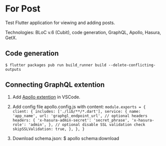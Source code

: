 # For Post

Test Flutter application for viewing and adding posts.

Technologies: BLoC v.6 (Cubit), code generation, GraphQL, Apollo, Hasura, GetX.

## Code generation
    $ flutter packages pub run build_runner build --delete-conflicting-outputs

## Сonnecting GraphQL extention
1) Add [Apollo extention](https://marketplace.visualstudio.com/items?itemName=apollographql.vscode-apollo) in VSCode.

2) Add config file apollo.config.js with content:
`
module.exports = {
  client: {
    includes: ['./lib/**/*.dart'],
    service: {
      name: 'app_name',
      url: 'graphgl_endpoint_url',
      // optional headers
      headers: {
        'x-hasura-admin-secret': 'secret_phrase',
        'x-hasura-role': 'admin',
      },
      // optional disable SSL validation check
      skipSSLValidation: true,
    },
  },
}
`

3) Download schema.json:
    $ apollo schema:download
